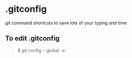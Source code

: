 # .gitconfig
git command shortcuts to save lots of your typing and time


## To edit .gitconfig 

>$ git config --global -e
